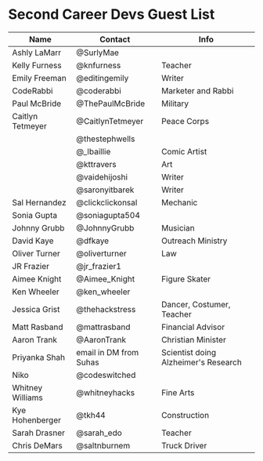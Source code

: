 # Second Career Devs Guest List

| Name | Contact | Info |
|---|---|---|
| Ashly LaMarr | @SurlyMae | |
| Kelly Furness | @knfurness | Teacher |
| Emily Freeman | @editingemily | Writer |
| CodeRabbi | @coderabbi | Marketer and Rabbi |
| Paul McBride | @ThePaulMcBride | Military |
| Caitlyn Tetmeyer | @CaitlynTetmeyer | Peace Corps |
| | @thestephwells | |
| | @_lbaillie | Comic Artist |
| | @kttravers | Art |
| | @vaidehijoshi | Writer |
| | @saronyitbarek | Writer |
| Sal Hernandez | @clickclickonsal | Mechanic |
| Sonia Gupta | @soniagupta504 | |
| Johnny Grubb | @JohnnyGrubb | Musician |
| David Kaye | @dfkaye | Outreach Ministry |
| Oliver Turner | @oliverturner | Law |
| JR Frazier | @jr_frazier1 | |
| Aimee Knight | @Aimee_Knight | Figure Skater |
| Ken Wheeler | @ken_wheeler | |
| Jessica Grist | @thehackstress | Dancer, Costumer, Teacher |
| Matt Rasband | @mattrasband | Financial Advisor |
| Aaron Trank | @AaronTrank | Christian Minister |
| Priyanka Shah | email in DM from Suhas | Scientist doing Alzheimer's Research |
| Niko | @codeswitched | |
| Whitney Williams | @whitneyhacks | Fine Arts |
| Kye Hohenberger | @tkh44 | Construction |
| Sarah Drasner | @sarah_edo | Teacher |
| Chris DeMars | @saltnburnem | Truck Driver |
